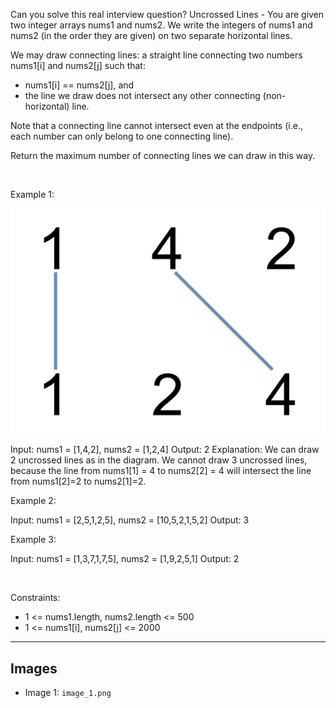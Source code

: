 Can you solve this real interview question? Uncrossed Lines - You are given two integer arrays nums1 and nums2. We write the integers of nums1 and nums2 (in the order they are given) on two separate horizontal lines.

We may draw connecting lines: a straight line connecting two numbers nums1[i] and nums2[j] such that:

 * nums1[i] == nums2[j], and
 * the line we draw does not intersect any other connecting (non-horizontal) line.

Note that a connecting line cannot intersect even at the endpoints (i.e., each number can only belong to one connecting line).

Return the maximum number of connecting lines we can draw in this way.

 

Example 1:

![Example 1](./image_1.png)


Input: nums1 = [1,4,2], nums2 = [1,2,4]
Output: 2
Explanation: We can draw 2 uncrossed lines as in the diagram.
We cannot draw 3 uncrossed lines, because the line from nums1[1] = 4 to nums2[2] = 4 will intersect the line from nums1[2]=2 to nums2[1]=2.


Example 2:


Input: nums1 = [2,5,1,2,5], nums2 = [10,5,2,1,5,2]
Output: 3


Example 3:


Input: nums1 = [1,3,7,1,7,5], nums2 = [1,9,2,5,1]
Output: 2


 

Constraints:

 * 1 <= nums1.length, nums2.length <= 500
 * 1 <= nums1[i], nums2[j] <= 2000

---

## Images

- Image 1: `image_1.png`
